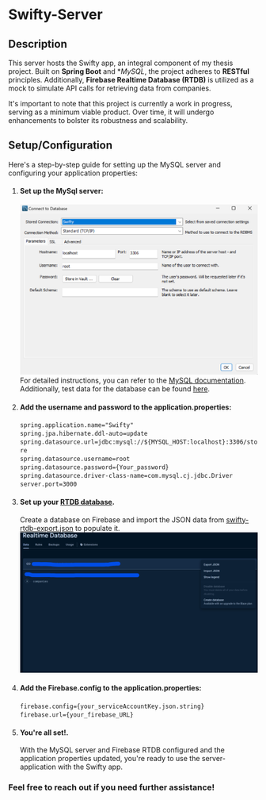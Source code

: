 # Swifty-Server

## Description

This server hosts the Swifty app, an integral component of my thesis project. Built on **Spring Boot** and **MySQL*, the
project adheres to **RESTful** principles. Additionally, **Firebase Realtime Database (RTDB)** is utilized as a mock to
simulate
API calls for retrieving data from companies.

It's important to note that this project is currently a work in progress, serving as a minimum viable product. Over
time, it will undergo enhancements to bolster its robustness and scalability.

## Setup/Configuration

Here's a step-by-step guide for setting up the MySQL server and configuring your application properties:

1. #### Set up the MySql server:  
   ![mysql-setup.png](docs/mysql-setup.png)  
   For detailed instructions, you can refer to
   the [MySQL documentation](https://dev.mysql.com/doc/mysql-getting-started/en/).  
   Additionally, test data for the database can be found  [here](test-data/db-test-data/company_db.json).


2. #### Add the username and password to the application.properties:  
   ``spring.application.name="Swifty"``  
   ``spring.jpa.hibernate.ddl-auto=update``  
   ``spring.datasource.url=jdbc:mysql://${MYSQL_HOST:localhost}:3306/store``   
   ``spring.datasource.username=root``    
   ``spring.datasource.password={Your_password}``   
   ``spring.datasource.driver-class-name=com.mysql.cj.jdbc.Driver``    
   ``server.port=3000``


3. #### Set up your [RTDB database](https://firebase.google.com/).   
   Create a database on Firebase and import the JSON data
   from [swifty-rtdb-export.json](test-data/db-test-data/company_db.json) to populate it.
   ![import_json.png](docs/import_json.png)


4. #### Add the Firebase.config to the application.properties:
   ``firebase.config={your_serviceAccountKey.json.string}``  
   ``firebase.url={your_firebase_URL}``


5. #### You're all set!.
   With the MySQL server and Firebase RTDB configured and the application properties updated, you're ready to use the
   server-application with the Swifty app.

### Feel free to reach out if you need further assistance!